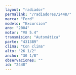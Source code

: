 ```yaml
---
layout: "radiador"
permalink: "/radiadores/2448/"
marca: "Ford"
modelo: "Excursion"
ano: "2004"
motor: "V8 5.4"
transmision: "Automática"
parte: "431389"
clima: "Con clima"
alto: "26 1/2"
ancho: "30 1/8"
observaciones: ""
id: "2448"
---
```


